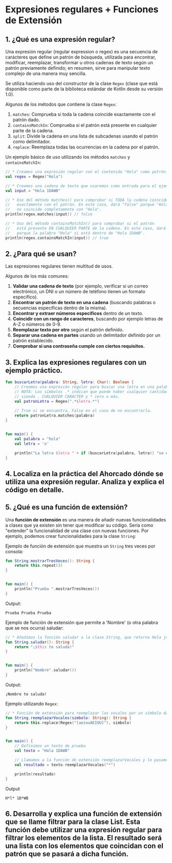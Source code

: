 # Expresiones regulares + Funciones de Extensión

## 1. ¿Qué es una expresión regular?
Una expresión regular (regular expression o regex) es una secuencia de carácteres que define un patrón de búsqueda, utilizada para encontrar, modificar, reemplazar, transformar u otros cadenas de texto según un patrón previamente definido; en resumen, sirve para manipular texto complejo de una manera muy sencilla.

Se utiliza haciendo uso del constructor de la clase `Regex` (clase que está disponible como parte de la biblioteca estándar de Kotlin desde su versión 1.0).

Algunos de los métodos que contiene la clase `Regex`:
1. `matches`: Comprueba si toda la cadena coincide exactamente con el patrón dado.
2. `containsMatchIn`: Comprueba si el patrón está presente en cualquier parte de la cadena.
3. `split`: Divide la cadena en una lista de subcadenas usando el patrón como delimitador.
4. `replace`: Reemplaza todas las ocurrencias en la cadena por el patrón.

Un ejemplo básico de uso utilizando los métodos `matches` y `containsMatchIn`:
```kotlin
// * Creamos una expresión regular con el contenido "Hola" como patrón.
val regex = Regex("Hola")

// * Creamos una cadena de texto que usaremos como entrada para el ejemplo.
val input = "Hola 1DAWB"

// * Uso del método matches() para comprobar si TODA la cadena coincide
//   exactamente con el patrón. En este caso, dará "false" porque "Hola 1DAWB"
//   no coincide completamente con "Hola".
println(regex.matches(input)) // false

// * Uso del método containsMatchIn() para comprobar si el patrón 
//   está presente EN CUALQUIER PARTE de la cadena. En este caso, dará "true"
//   porque la palabra "Hola" si está dentro de "Hola 1DAWB".
println(regex.containsMatchIn(input)) // true
```

## 2. ¿Para qué se usan?
Las expresiones regulares tienen multitud de usos.

Algunos de los más comunes:

1. **Validar una cadena de texto** (por ejemplo, verificar si un correo electrónico, un DNI o un número de teléfono tienen un formato específico).
2. **Encontrar un patrón de texto en una cadena** (buscando palabras o secuencias específicas dentro de la misma).
3. **Encontrar y extraer números específicos** dentro de un texto.
4. **Coincidir con un rango de caracteres**, buscando por ejemplo letras de A-Z o números de 0-9.
5. **Reemplazar texto por otro** según el patrón definido.
6. **Separar una cadena en partes** usando un delimitador definido por un patrón establecido.
7. **Comprobar si una contraseña cumple con ciertos requisitos.**

## 3. Explica las expresiones regulares con un ejemplo práctico.
```kotlin
fun buscarLetra(palabra: String, letra: Char): Boolean {
    // Creamos una expresión regular para buscar una letra en una palabra.
    // NOTA: Los símbolos .* indican que puede haber cualquier cantidad de caracteres antes de la parte que estamos buscando, incluidos 0 caracteres.
    // siendo . CUALQUIER CARACTER y * cero o más.
    val patronLetra = Regex(".*$letra.*")
    
    // True si se encuentra, False en el caso de no encontrarla.
    return patronLetra.matches(palabra)
}


fun main() {
    val palabra = "hola"
    val letra = 'o'

    println("La letra $letra " + if (buscarLetra(palabra, letra)) "se encuentra en la palabra." else "no se encuentra en la palabra.")
}
```

## 4. Localiza en la práctica del Ahorcado dónde se utiliza una expresión regular. Analiza y explica el código en detalle.

## 5. ¿Qué es una función de extensión?
Una **función de extensión** es una manera de añadir nuevas funcionalidades a clases que ya existen sin tener que modificar su código. Sería como "extender" la funcionalidad de una clase con nuevas funciones.
Por ejemplo, podemos crear funcionalidades para la clase `String`:

Ejemplo de función de extensión que muestra un `String` tres veces por consola:
```kotlin
fun String.mostrarTresVeces(): String {
    return this.repeat(3)
}


fun main() {
    println("Prueba ".mostrarTresVeces())
}
```
Output:
```
Prueba Prueba Prueba
```

Ejemplo de función de extensión que permite a 'Nombre' (o otra palabra que se nos ocurra) saludar:
```kotlin
// * Añadimos la función saludar a la clase String, que retorna Hola junto al String al que apliquemos la función.
fun String.saludar(): String {
    return "¡$this te saluda!"
}


fun main() {
    println("Nombre".saludar())
}

```
Output:
```
¡Nombre te saluda!
```

Ejemplo utilizando `Regex`:
```kotlin
// * Función de extensión para reemplazar las vocales por un símbolo dado.
fun String.reemplazarVocales(simbolo: String): String {
    return this.replace(Regex("[aeiouAEIOU]"), simbolo)
}


fun main() {
    // Definimos un texto de prueba
    val texto = "Hola 1DAWB"

    // Llamamos a la función de extensión reemplazarVocales y le pasamos el símbolo "*".
    val resultado = texto.reemplazarVocales("*")

    println(resultado)
}
```
Output
```
H*l* 1D*WB
```

## 6. Desarrolla y explica una función de extensión que se llame filtrar para la clase List<String>. Esta función debe utilizar una expresión regular para filtrar los elementos de la lista. El resultado será una lista con los elementos que coincidan con el patrón que se pasará a dicha función.
